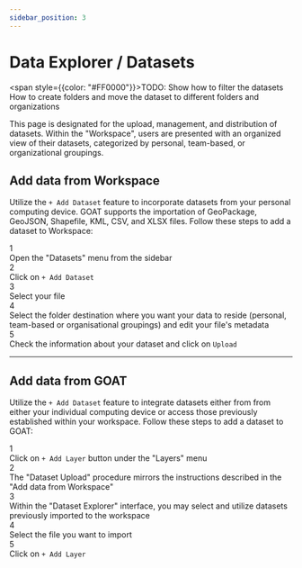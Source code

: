 ```yaml
---
sidebar_position: 3
---
```


# Data Explorer / Datasets

<span style={{color: "#FF0000"}}>TODO: Show how to filter the datasets
How to create folders and move the dataset to different folders and organizations</span> 

This page is designated for the upload, management, and distribution of datasets. Within the "Workspace", users are presented with an organized view of their datasets, categorized by personal, team-based, or organizational groupings.

## Add data from Workspace

Utilize the `+ Add Dataset` feature to incorporate datasets from your personal computing device. GOAT supports the importation of GeoPackage, GeoJSON, Shapefile, KML, CSV, and XLSX files.
Follow these steps to add a dataset to Workspace:

<div class="step">
  <div class="step-number">1</div>
  <div class="content">Open the "Datasets" menu from the sidebar</div>
</div>

<div class="step">
  <div class="step-number">2</div>
  <div class="content">Click on <code>+ Add Dataset</code> </div>
</div>

<div class="step">
  <div class="step-number">3</div>
  <div class="content">Select your file</div>
</div>

<div class="step">
  <div class="step-number">4</div>
  <div class="content">Select the folder destination where you want your data to reside (personal, team-based or organisational groupings) and edit your file's metadata</div>
</div>

<div class="step">
  <div class="step-number">5</div>
  <div class="content">Check the information about your dataset and click on <code>Upload</code></div>
</div>

---------------------------------------------------------------------------------------------------

## Add data from GOAT
Utilize the `+ Add Dataset`  feature to integrate datasets either from from either your individual computing device or access those previously established within your workspace. Follow these steps to add a dataset to GOAT: 

<div class="step">
  <div class="step-number">1</div>
  <div class="content">Click on <code>+ Add Layer</code> button under the "Layers" menu </div>
</div>

<div class="step">
  <div class="step-number">2</div>
  <div class="content">The "Dataset Upload" procedure mirrors the instructions described in the "Add data from Workspace"</div>
</div>

<div class="step">
  <div class="step-number">3</div>
  <div class="content"> Within the "Dataset Explorer" interface, you may select and utilize datasets previously imported to the workspace</div>
</div>

<div class="step">
  <div class="step-number">4</div>
  <div class="content">Select the file you want to import</div>
</div>

<div class="step">
  <div class="step-number">5</div>
  <div class="content">Click on <code>+ Add Layer</code></div>
</div>

